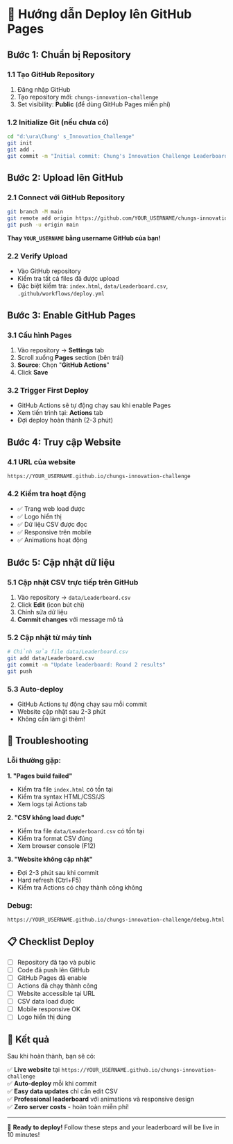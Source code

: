 # 🚀 Hướng dẫn Deploy lên GitHub Pages

## Bước 1: Chuẩn bị Repository

### 1.1 Tạo GitHub Repository
1. Đăng nhập GitHub
2. Tạo repository mới: `chungs-innovation-challenge`
3. Set visibility: **Public** (để dùng GitHub Pages miễn phí)

### 1.2 Initialize Git (nếu chưa có)
```bash
cd "d:\ura\Chung' s_Innovation_Challenge"
git init
git add .
git commit -m "Initial commit: Chung's Innovation Challenge Leaderboard"
```

## Bước 2: Upload lên GitHub

### 2.1 Connect với GitHub Repository
```bash
git branch -M main
git remote add origin https://github.com/YOUR_USERNAME/chungs-innovation-challenge.git
git push -u origin main
```

**Thay `YOUR_USERNAME` bằng username GitHub của bạn!**

### 2.2 Verify Upload
- Vào GitHub repository
- Kiểm tra tất cả files đã được upload
- Đặc biệt kiểm tra: `index.html`, `data/Leaderboard.csv`, `.github/workflows/deploy.yml`

## Bước 3: Enable GitHub Pages

### 3.1 Cấu hình Pages
1. Vào repository → **Settings** tab
2. Scroll xuống **Pages** section (bên trái)
3. **Source**: Chọn "**GitHub Actions**"
4. Click **Save**

### 3.2 Trigger First Deploy
- GitHub Actions sẽ tự động chạy sau khi enable Pages
- Xem tiến trình tại: **Actions** tab
- Đợi deploy hoàn thành (2-3 phút)

## Bước 4: Truy cập Website

### 4.1 URL của website
```
https://YOUR_USERNAME.github.io/chungs-innovation-challenge
```

### 4.2 Kiểm tra hoạt động
- ✅ Trang web load được
- ✅ Logo hiển thị
- ✅ Dữ liệu CSV được đọc
- ✅ Responsive trên mobile
- ✅ Animations hoạt động

## Bước 5: Cập nhật dữ liệu

### 5.1 Cập nhật CSV trực tiếp trên GitHub
1. Vào repository → `data/Leaderboard.csv`
2. Click **Edit** (icon bút chì)
3. Chỉnh sửa dữ liệu
4. **Commit changes** với message mô tả

### 5.2 Cập nhật từ máy tính
```bash
# Chỉnh sửa file data/Leaderboard.csv
git add data/Leaderboard.csv
git commit -m "Update leaderboard: Round 2 results"
git push
```

### 5.3 Auto-deploy
- GitHub Actions tự động chạy sau mỗi commit
- Website cập nhật sau 2-3 phút
- Không cần làm gì thêm!

## 🔧 Troubleshooting

### Lỗi thường gặp:

**1. "Pages build failed"**
- Kiểm tra file `index.html` có tồn tại
- Kiểm tra syntax HTML/CSS/JS
- Xem logs tại Actions tab

**2. "CSV không load được"**
- Kiểm tra file `data/Leaderboard.csv` có tồn tại
- Kiểm tra format CSV đúng
- Xem browser console (F12)

**3. "Website không cập nhật"**
- Đợi 2-3 phút sau khi commit
- Hard refresh (Ctrl+F5)
- Kiểm tra Actions có chạy thành công không

### Debug:
```
https://YOUR_USERNAME.github.io/chungs-innovation-challenge/debug.html
```

## 📋 Checklist Deploy

- [ ] Repository đã tạo và public
- [ ] Code đã push lên GitHub  
- [ ] GitHub Pages đã enable
- [ ] Actions đã chạy thành công
- [ ] Website accessible tại URL
- [ ] CSV data load được
- [ ] Mobile responsive OK
- [ ] Logo hiển thị đúng

## 🎯 Kết quả

Sau khi hoàn thành, bạn sẽ có:

✅ **Live website** tại `https://YOUR_USERNAME.github.io/chungs-innovation-challenge`  
✅ **Auto-deploy** mỗi khi commit  
✅ **Easy data updates** chỉ cần edit CSV  
✅ **Professional leaderboard** với animations và responsive design  
✅ **Zero server costs** - hoàn toàn miễn phí!

---
🚀 **Ready to deploy!** Follow these steps and your leaderboard will be live in 10 minutes!